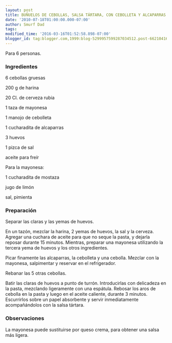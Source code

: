 ```yaml
---
layout: post
title: BUÑUELOS DE CEBOLLAS, SALSA TÁRTARA, CON CEBOLLETA Y ALCAPARRAS
date: '2010-07-18T01:00:00.000-07:00'
author: Smurf Dad
tags: 
modified_time: '2016-03-16T01:52:58.898-07:00'
blogger_id: tag:blogger.com,1999:blog-5299957599287034512.post-6621041606309424937
---
```


Para 6 personas.

<h3>Ingredientes</h3>

6 cebollas gruesas

200 g de harina

20 Cl. de cerveza rubia

1 taza de mayonesa

1 manojo de cebolleta

1 cucharadita de alcaparras

3 huevos

1 pizca de sal

aceite para freír

Para la mayonesa:

1 cucharadita de mostaza

jugo de limón

sal, pimienta

<h3>Preparación</h3>

Separar las claras y las yemas de huevos.

En un tazón, mezclar la harina, 2 yemas de huevos, la sal y la cerveza. Agregar una cuchara de aceite para que no seque la pasta, y dejarla reposar durante 15 minutos. Mientras, preparar una mayonesa utilizando la tercera yema de huevos y los otros ingredientes.

Picar finamente las alcaparras, la cebolleta y una cebolla. Mezclar con la mayonesa, salpimentar y reservar en el refrigerador.

Rebanar las 5 otras cebollas.

Batir las claras de huevos a punto de turrón. Introducirlas con delicadeza en la pasta, mezclando ligeramente con una espátula. Rebosar los aros de cebolla en la pasta y luego en el aceite caliente, durante 3 minutos. Escurrirlos sobre un papel absorbente y servir inmediatamente acompañándolos con la salsa tártara.

<h3>Observaciones</h3>

La mayonesa puede sustituirse por queso crema, para obtener una salsa más ligera.

